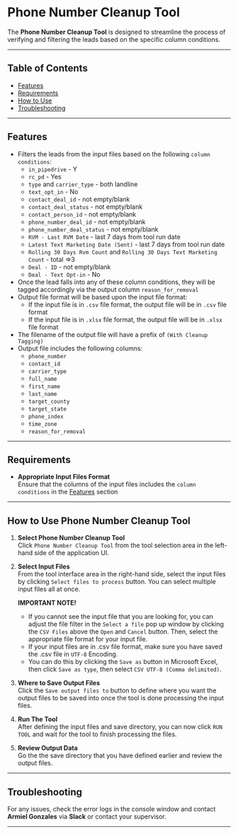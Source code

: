 # **Phone Number Cleanup Tool**

The **Phone Number Cleanup Tool** is designed to streamline the process of verifying and filtering the leads based on the specific column conditions.

---

## Table of Contents
- [Features](#features)
- [Requirements](#requirements)
- [How to Use](#how-to-use-phone-number-cleanup-tool)
- [Troubleshooting](#troubleshooting)

---

## Features
- Filters the leads from the input files based on the following `column conditions`:
   - `in_pipedrive` - Y
   - `rc_pd` - Yes
   - `type` and `carrier_type` - both landline
   - `text_opt_in` - No
   - `contact_deal_id` - not empty/blank
   - `contact_deal_status` -  not empty/blank
   - `contact_person_id` -  not empty/blank
   - `phone_number_deal_id` -  not empty/blank
   - `phone_number_deal_status` -  not empty/blank
   - `RVM - Last RVM Date` - last 7 days from tool run date
   - `Latest Text Marketing Date (Sent)` - last 7 days from tool run date
   - `Rolling 30 Days Rvm Count` and `Rolling 30 Days Text Marketing Count` - total =>3
   - `Deal - ID` - not empty/blank
   - `Deal - Text Opt-in` - No
- Once the lead falls into any of these column conditions, they will be tagged accordingly via the output column `reason_for_removal`
- Output file format will be based upon the input file format:
   - If the input file is in `.csv` file format, the output file will be in `.csv` file format
   - If the input file is in `.xlsx` file format, the output file will be in `.xlsx` file format
- The filename of the output file will have a prefix of `(With Cleanup Tagging)`
- Output file includes the following columns:
   - `phone_number`
   - `contact_id`
   - `carrier_type`
   - `full_name`
   - `first_name`
   - `last_name`
   - `target_county`
   - `target_state`
   - `phone_index`
   - `time_zone`
   - `reason_for_removal`

---

## Requirements

- **Appropriate Input Files Format**  
  Ensure that the columns of the input files includes the `column conditions` in the [Features](#features) section

---

## How to Use Phone Number Cleanup Tool

1. **Select Phone Number Cleanup Tool**  
   Click `Phone Number Cleanup Tool` from the tool selection area in the left-hand side of the application UI.

1. **Select Input Files**  
   From the tool interface area in the right-hand side, select the input files by clicking `Select files to process` button. You can select multiple input files all at once.  
   
   **IMPORTANT NOTE!**
      - If you cannot see the input file that you are looking for, you can adjust the file filter in the `Select a file` pop up window by clicking the `CSV Files` above the `Open` and `Cancel` button. Then, select the appropriate file format for your input file.
      - If your input files are in .csv file format, make sure you have saved the .csv file in `UTF-8` Encoding.
      - You can do this by clicking the `Save as` button in Microsoft Excel, then click `Save as type`, then select `CSV UTF-8 (Comma delimited)`.

2. **Where to Save Output Files**  
   Click the `Save output files to` button to define where you want the output files to be saved into once the tool is done processing the input files.

3. **Run The Tool**  
   After defining the input files and save directory, you can now click `RUN TOOL` and wait for the tool to finish processing the files.

4. **Review Output Data**  
   Go the the save directory that you have defined earlier and review the output files.

---

## Troubleshooting

For any issues, check the error logs in the console window and contact **Armiel Gonzales** via **Slack** or contact your supervisor.

---
